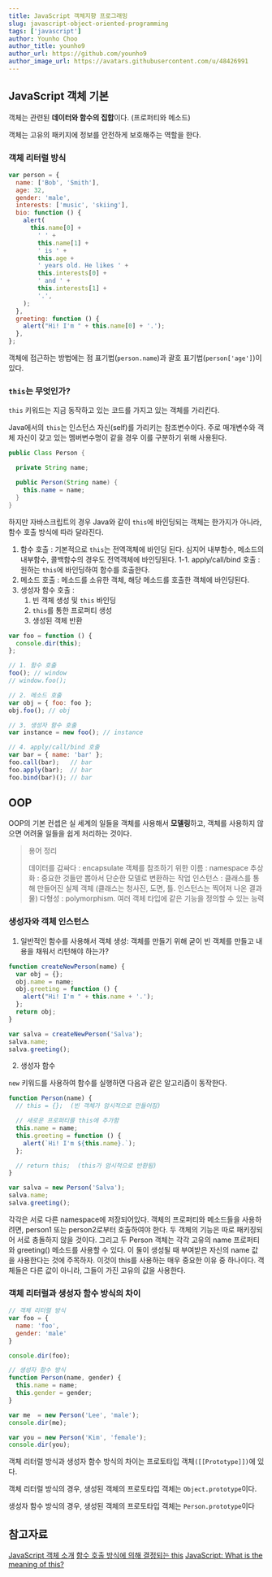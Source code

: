```yaml
---
title: JavaScript 객체지향 프로그래밍
slug: javascript-object-oriented-programming
tags: ['javascript']
author: Younho Choo
author_title: younho9
author_url: https://github.com/younho9
author_image_url: https://avatars.githubusercontent.com/u/48426991
---
```


## JavaScript 객체 기본

객체는 관련된 **데이터와 함수의 집합**이다. (프로퍼티와 메소드)

객체는 고유의 패키지에 정보를 안전하게 보호해주는 역할을 한다.

### 객체 리터럴 방식

```js
var person = {
  name: ['Bob', 'Smith'],
  age: 32,
  gender: 'male',
  interests: ['music', 'skiing'],
  bio: function () {
    alert(
      this.name[0] +
        ' ' +
        this.name[1] +
        ' is ' +
        this.age +
        ' years old. He likes ' +
        this.interests[0] +
        ' and ' +
        this.interests[1] +
        '.',
    );
  },
  greeting: function () {
    alert("Hi! I'm " + this.name[0] + '.');
  },
};
```

객체에 접근하는 방법에는 점 표기법(`person.name`)과 괄호 표기법(`person['age']`)이 있다.

### `this`는 무엇인가?

`this` 키워드는 지금 동작하고 있는 코드를 가지고 있는 객체를 가리킨다.

Java에서의 `this`는 인스턴스 자신(self)를 가리키는 참조변수이다. 주로 매개변수와 객체 자신이 갖고 있는 멤버변수명이 같을 경우 이를 구분하기 위해 사용된다.

```java
public Class Person {

  private String name;

  public Person(String name) {
    this.name = name;
  }
}
```

하지만 자바스크립트의 경우 Java와 같이 `this`에 바인딩되는 객체는 한가지가 아니라, 함수 호출 방식에 따라 달라진다.

1. 함수 호출 : 기본적으로 `this`는 전역객체에 바인딩 된다. 심지어 내부함수, 메소드의 내부함수, 콜백함수의 경우도 전역객체에 바인딩된다.
   1-1. apply/call/bind 호출 : 원하는 `this`에 바인딩하여 함수를 호출한다.
2. 메소드 호출 : 메소드를 소유한 객체, 해당 메소드를 호출한 객체에 바인딩된다.
3. 생성자 함수 호출 : 
   1. 빈 객체 생성 및 `this` 바인딩
   2. `this`를 통한 프로퍼티 생성
   3. 생성된 객체 반환

```js
var foo = function () {
  console.dir(this);
};

// 1. 함수 호출
foo(); // window
// window.foo();

// 2. 메소드 호출
var obj = { foo: foo };
obj.foo(); // obj

// 3. 생성자 함수 호출
var instance = new foo(); // instance

// 4. apply/call/bind 호출
var bar = { name: 'bar' };
foo.call(bar);   // bar
foo.apply(bar);  // bar
foo.bind(bar)(); // bar
```

## OOP

OOP의 기본 컨셉은 실 세계의 일들을 객체를 사용해서 **모델링**하고, 객체를 사용하지 않으면 어려울 일들을 쉽게 처리하는 것이다.

> 용어 정리
>
> 데이터를 감싸다 : encapsulate
> 객체를 참조하기 위한 이름 : namespace
> 추상화 : 중요한 것들만 뽑아서 단순한 모델로 변환하는 작업
> 인스턴스 : 클래스를 통해 만들어진 실제 객체 (클래스는 청사진, 도면, 틀. 인스턴스는 찍어져 나온 결과물)
> 다형성 : polymorphism. 여러 객체 타입에 같은 기능을 정의할 수 있는 능력

### 생성자와 객체 인스턴스

1. 일반적인 함수를 사용해서 객체 생성: 객체를 만들기 위해 굳이 빈 객체를 만들고 내용을 채워서 리턴해야 하는가?

```js
function createNewPerson(name) {
  var obj = {};
  obj.name = name;
  obj.greeting = function () {
    alert("Hi! I'm " + this.name + '.');
  };
  return obj;
}

var salva = createNewPerson('Salva');
salva.name;
salva.greeting();
```

2. 생성자 함수

`new` 키워드를 사용하여 함수를 실행하면 다음과 같은 알고리즘이 동작한다.

```js
function Person(name) {
  // this = {};  (빈 객체가 암시적으로 만들어짐)

  // 새로운 프로퍼티를 this에 추가함
  this.name = name;
  this.greeting = function () {
    alert(`Hi! I'm ${this.name}.`);
  };

  // return this;  (this가 암시적으로 반환됨)
}

var salva = new Person('Salva');
salva.name;
salva.greeting();
```

각각은 서로 다른 namespace에 저장되어있다. 객체의 프로퍼티와 메소드들을 사용하려면, person1 또는 person2로부터 호출하여야 한다. 두 객체의 기능은 따로 패키징되어 서로 충돌하지 않을 것이다. 그리고 두 Person 객체는 각각 고유의 name 프로퍼티와 greeting() 메소드를 사용할 수 있다. 이 둘이 생성될 때 부여받은 자신의 name 값을 사용한다는 것에 주목하자. 이것이 this를 사용하는 매우 중요한 이유 중 하나이다. 객체들은 다른 값이 아니라, 그들이 가진 고유의 값을 사용한다.

### 객체 리터럴과 생성자 함수 방식의 차이

```js
// 객체 리터럴 방식
var foo = {
  name: 'foo',
  gender: 'male'
}

console.dir(foo);

// 생성자 함수 방식
function Person(name, gender) {
  this.name = name;
  this.gender = gender;
}

var me  = new Person('Lee', 'male');
console.dir(me);

var you = new Person('Kim', 'female');
console.dir(you);
```

객체 리터럴 방식과 생성자 함수 방식의 차이는 프로토타입 객체`([[Prototype]])`에 있다.

객체 리터럴 방식의 경우, 생성된 객체의 프로토타입 객체는 `Object.prototype`이다.

생성자 함수 방식의 경우, 생성된 객체의 프로토타입 객체는 `Person.prototype`이다

## 참고자료

[JavaScript 객체 소개](https://developer.mozilla.org/ko/docs/Learn/JavaScript/Objects)
[함수 호출 방식에 의해 결정되는 this](https://poiemaweb.com/js-this#3-%EC%83%9D%EC%84%B1%EC%9E%90-%ED%98%B8%EC%B6%9C-%ED%8C%A8%ED%84%B4constructor-invocation-pattern)
[JavaScript: What is the meaning of this?](https://web.dev/javascript-this/)
